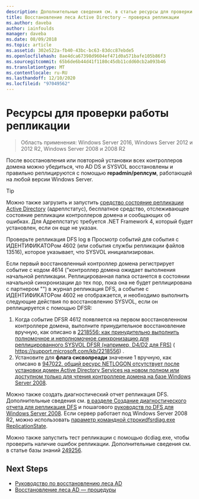 ```yaml
---
description: Дополнительные сведения см. в статье ресурсы для проверки работы репликации.
title: Восстановление леса Active Directory — проверка репликации
ms.author: daveba
author: iainfoulds
manager: daveba
ms.date: 08/09/2018
ms.topic: article
ms.assetid: 302e522a-fb40-43bc-bc63-83dcc87ebde5
ms.openlocfilehash: 8ae4dca67398d9604ef471d0a571bafe105b86f3
ms.sourcegitcommit: 65b6de6b44d41f1180c45db11cdd60cb2a093b46
ms.translationtype: MT
ms.contentlocale: ru-RU
ms.lasthandoff: 12/10/2020
ms.locfileid: "97049562"
---
```

# <a name="resources-to-verify-replication-is-working"></a>Ресурсы для проверки работы репликации

>Область применения: Windows Server 2016, Windows Server 2012 и 2012 R2, Windows Server 2008 и 2008 R2

После восстановления или повторной установки всех контроллеров домена можно убедиться, что AD DS и SYSVOL восстановлены и правильно реплицируются с помощью **repadmin/реплсум**, работающей на любой версии Windows Server.

> [!TIP]
> Можно также загрузить и запустить [средство состояние репликации Active Directory](https://www.microsoft.com/download/details.aspx?id=30005) (адреплстатус), бесплатное средство, отслеживающее состояние репликации контроллеров домена и сообщающих об ошибках. Для Адреплстатус требуется .NET Framework 4, который будет установлен, если он еще не указан.

Проверьте репликация DFS log в Просмотр событий для события с ИДЕНТИФИКАТОРом 4602 (или события службы репликации файлов 13516), которое указывает, что SYSVOL инициализирован.

Если первый восстановленный контроллер домена регистрирует событие с кодом 4614 ("контроллер домена ожидает выполнения начальной репликации. Реплицированная папка останется в состоянии начальной синхронизации до тех пор, пока она не будет реплицирована с партнером "") в журнал репликация DFS, а событие с ИДЕНТИФИКАТОРом 4602 не отображается, и необходимо выполнить следующие действия по восстановлению SYSVOL, если он реплицируется с помощью DFSR:

1. Когда событие DFSR 4612 появляется на первом восстановленном контроллере домена, выполните принудительное восстановление вручную, как описано в [2218556: как принудительно выполнить полномочное и неполномочное синхронизацию для реплицированного SYSVOL DFSR (например, D4/D2 для FRS)](https://support.microsoft.com/kb/2218556) ( https://support.microsoft.com/kb/2218556) .
2. Установите для **флага сисволреади** значение 1 вручную, как описано в [947022. общий ресурс NETLOGON отсутствует после установки домен Active Directory Services на новом полном или доступном только для чтения контроллере домена на базе Windows Server 2008](https://support.microsoft.com/kb/947022).

Можно также создать диагностический отчет репликация DFS. Дополнительные сведения см. [в разделе Создание диагностического отчета для репликация DFS](/previous-versions/windows/it-pro/windows-server-2008-R2-and-2008/cc754227(v=ws.11)) и пошагового [руководств по DFS для Windows Server 2008](/previous-versions/windows/it-pro/windows-server-2008-R2-and-2008/cc754227(v=ws.11)). Если сервер работает под Windows Server 2008 R2, можно использовать [ параметр командной строкиdfsrdiag.exe ReplicationState](/previous-versions/windows/it-pro/windows-server-2008-R2-and-2008/cc754227(v=ws.11)).

Можно также запустить тест репликации с помощью dcdiag.exe, чтобы проверить наличие ошибок репликации. Дополнительные сведения см. в статье базы знаний [249256](https://support.microsoft.com/kb/249256).

## <a name="next-steps"></a>Next Steps

- [Руководство по восстановлению леса AD](AD-Forest-Recovery-Guide.md)
- [Восстановление леса AD — процедуры](AD-Forest-Recovery-Procedures.md)
